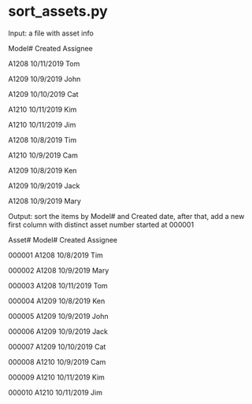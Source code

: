 # sort_assets.py
Input: a file with asset info

Model# Created Assignee

A1208 10/11/2019 Tom

A1209 10/9/2019	John

A1209 10/10/2019 Cat

A1210 10/11/2019 Kim

A1210 10/11/2019 Jim

A1208 10/8/2019	Tim

A1210 10/9/2019	Cam

A1209 10/8/2019	Ken

A1209 10/9/2019	Jack

A1208 10/9/2019	Mary
 
Output: sort the items by Model# and Created date, after that, add a new first column with distinct asset number started at 000001

Asset# Model# Created Assignee

000001 A1208 10/8/2019 Tim

000002 A1208 10/9/2019 Mary

000003 A1208 10/11/2019	Tom

000004 A1209 10/8/2019 Ken

000005 A1209 10/9/2019 John

000006 A1209 10/9/2019 Jack

000007 A1209 10/10/2019	Cat

000008 A1210 10/9/2019	Cam

000009 A1210 10/11/2019	Kim

000010 A1210 10/11/2019	Jim
